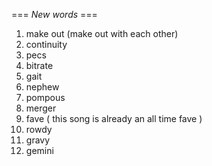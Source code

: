 === *New words* ===

1. make out (make out with each other)
2. continuity
3. pecs
4. bitrate
5. gait
6. nephew
7. pompous
8. merger
9. fave ( this song is already an all time fave )
10. rowdy
11. gravy
12. gemini
